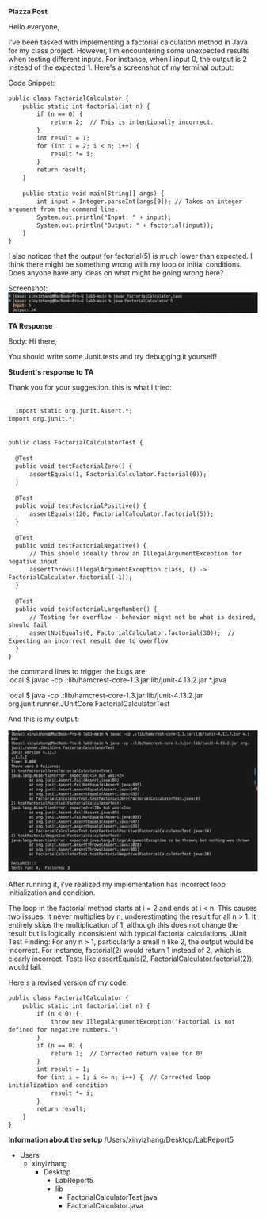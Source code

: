

**Piazza Post**  

Hello everyone,


I've been tasked with implementing a factorial calculation method in Java for my class project. However, I'm encountering some unexpected results when testing different inputs. For instance, when I input 0, the output is 2 instead of the expected 1. Here's a screenshot of my terminal output:




Code Snippet:
```
public class FactorialCalculator {
    public static int factorial(int n) {
        if (n == 0) {
            return 2;  // This is intentionally incorrect.
        }
        int result = 1;
        for (int i = 2; i < n; i++) {
            result *= i;
        }
        return result;
    }

    public static void main(String[] args) {
        int input = Integer.parseInt(args[0]); // Takes an integer argument from the command line.
        System.out.println("Input: " + input);
        System.out.println("Output: " + factorial(input));
    }
}
```

I also noticed that the output for factorial(5) is much lower than expected. I think there might be something wrong with my loop or initial conditions. Does anyone have any ideas on what might be going wrong here?


Screenshot:
![plot](https://github.com/Xnyi8830/CSE15L/blob/main/output.png?raw=true)


**TA Response**

Body:
Hi there,

You should write some Junit tests and try debugging it yourself!


**Student's response to TA**

Thank you for your suggestion. this is what I tried: 
```

  import static org.junit.Assert.*;
import org.junit.*;


public class FactorialCalculatorTest {

  @Test
  public void testFactorialZero() {
      assertEquals(1, FactorialCalculator.factorial(0));
  }

  @Test
  public void testFactorialPositive() {
      assertEquals(120, FactorialCalculator.factorial(5));
  }

  @Test
  public void testFactorialNegative() {
      // This should ideally throw an IllegalArgumentException for negative input
      assertThrows(IllegalArgumentException.class, () -> FactorialCalculator.factorial(-1));
  }

  @Test
  public void testFactorialLargeNumber() {
      // Testing for overflow - behavior might not be what is desired, should fail
      assertNotEquals(0, FactorialCalculator.factorial(30));  // Expecting an incorrect result due to overflow
  }
}

```


the command lines to trigger the bugs are:   
local $ javac -cp .:lib/hamcrest-core-1.3.jar:lib/junit-4.13.2.jar *.java   

local $ java -cp .:lib/hamcrest-core-1.3.jar:lib/junit-4.13.2.jar org.junit.runner.JUnitCore FactorialCalculatorTest

And this is my output:   

![plot](https://github.com/Xnyi8830/CSE15L/blob/main/testOutput.png?raw=true)


After running it, i've realized my implementation has incorrect loop initialization and condition.



The loop in the factorial method starts at i = 2 and ends at i < n. This causes two issues:
It never multiplies by n, underestimating the result for all n > 1.
It entirely skips the multiplication of 1, although this does not change the result but is logically inconsistent with typical factorial calculations.
JUnit Test Finding: For any n > 1, particularly a small n like 2, the output would be incorrect. For instance, factorial(2) would return 1 instead of 2, which is clearly incorrect. Tests like assertEquals(2, FactorialCalculator.factorial(2)); would fail.
 
Here's a revised version of my code: 
```
public class FactorialCalculator {
    public static int factorial(int n) {
        if (n < 0) {
            throw new IllegalArgumentException("Factorial is not defined for negative numbers.");
        }
        if (n == 0) {
            return 1;  // Corrected return value for 0!
        }
        int result = 1;
        for (int i = 1; i <= n; i++) {  // Corrected loop initialization and condition
            result *= i;
        }
        return result;
    }
}
```

**Information about the setup**
/Users/xinyizhang/Desktop/LabReport5
- Users
  - xinyizhang
    - Desktop
      - LabReport5
      -   lib
          - FactorialCalculatorTest.java
          - FactorialCalculator.java
        




